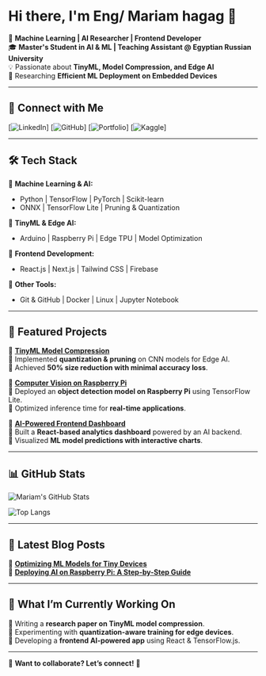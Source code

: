 # Hi there, I'm Eng/ Mariam hagag 👋  

🚀 **Machine Learning | AI Researcher | Frontend Developer**  
🎓 **Master's Student in AI & ML | Teaching Assistant @ Egyptian Russian University**  
💡 Passionate about **TinyML, Model Compression, and Edge AI**  
📌 Researching **Efficient ML Deployment on Embedded Devices**  

---

## 🔗 Connect with Me  
[![LinkedIn](https://www.linkedin.com/in/mariam-hagag-778100278/)]
[![GitHub](https://github.com/MariamHagag7/MariamHagag7)]
[![Portfolio]()]
[![Kaggle](https://www.kaggle.com/mariamhagagg)]

---

## 🛠 Tech Stack  

🔹 **Machine Learning & AI:**  
- Python | TensorFlow | PyTorch | Scikit-learn  
- ONNX | TensorFlow Lite | Pruning & Quantization  

🔹 **TinyML & Edge AI:**  
- Arduino | Raspberry Pi | Edge TPU | Model Optimization  

🔹 **Frontend Development:**  
- React.js | Next.js | Tailwind CSS | Firebase  

🔹 **Other Tools:**  
- Git & GitHub | Docker | Linux | Jupyter Notebook  

---

## 📌 Featured Projects  

🚀 **[TinyML Model Compression](https://github.com/your-username/tinyml-compression)**  
🔹 Implemented **quantization & pruning** on CNN models for Edge AI.  
🔹 Achieved **50% size reduction with minimal accuracy loss**.  

🚀 **[Computer Vision on Raspberry Pi](https://github.com/your-username/raspberry-pi-vision)**  
🔹 Deployed an **object detection model on Raspberry Pi** using TensorFlow Lite.  
🔹 Optimized inference time for **real-time applications**.  

🚀 **[AI-Powered Frontend Dashboard](https://github.com/your-username/ai-dashboard)**  
🔹 Built a **React-based analytics dashboard** powered by an AI backend.  
🔹 Visualized **ML model predictions with interactive charts**.  

---

## 📊 GitHub Stats  

![Mariam's GitHub Stats](https://github-readme-stats.vercel.app/api?username=mariamhagag7&show_icons=true&theme=tokyonight)  

![Top Langs](https://github-readme-stats.vercel.app/api/top-langs/?username=mariamhagag7&layout=compact&theme=tokyonight)



---

## 📢 Latest Blog Posts  

📌 **[Optimizing ML Models for Tiny Devices](your-blog-link.com)**  
📌 **[Deploying AI on Raspberry Pi: A Step-by-Step Guide](your-blog-link.com)**  

---

## 🎯 What I’m Currently Working On  
🔹 Writing a **research paper on TinyML model compression**.  
🔹 Experimenting with **quantization-aware training for edge devices**.  
🔹 Developing a **frontend AI-powered app** using React & TensorFlow.js.  

---

🔹 **Want to collaborate? Let’s connect!** 🚀  
